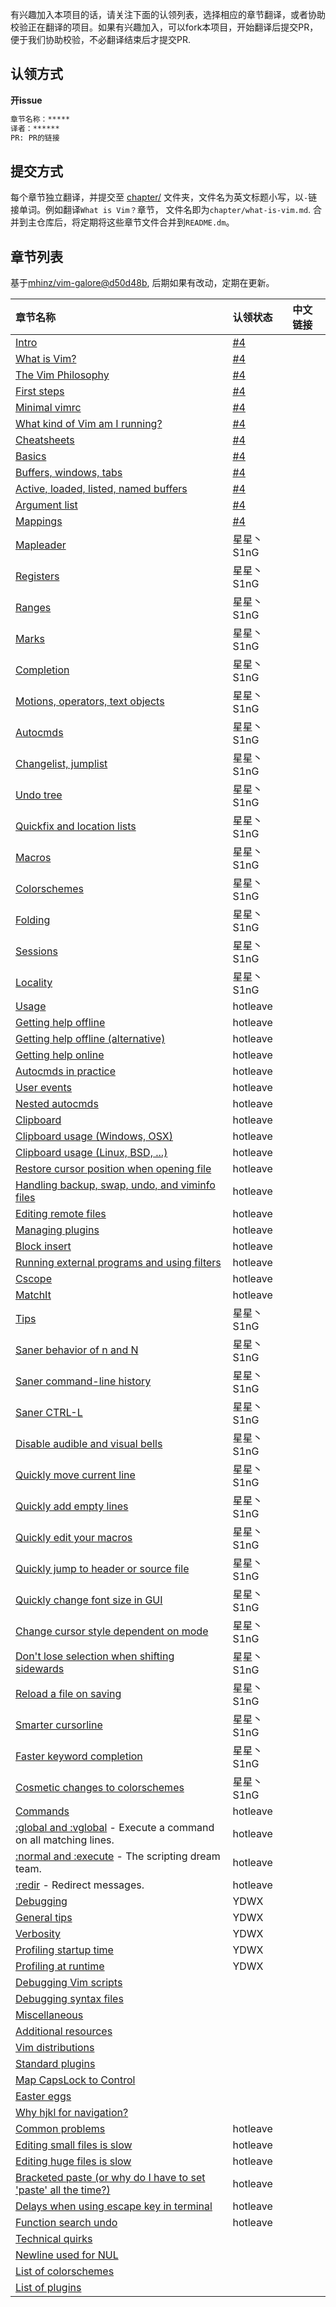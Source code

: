 有兴趣加入本项目的话，请关注下面的认领列表，选择相应的章节翻译，或者协助校验正在翻译的项目。如果有兴趣加入，可以fork本项目，开始翻译后提交PR，便于我们协助校验，不必翻译结束后才提交PR.

## 认领方式

**开issue**

```md
章节名称：*****
译者：******
PR: PR的链接
```

## 提交方式

每个章节独立翻译，并提交至 [chapter/](chapter/) 文件夹，文件名为英文标题小写，以`-`链接单词。例如翻译`What is Vim？`章节， 文件名即为`chapter/what-is-vim.md`. 合并到主仓库后，将定期将这些章节文件合并到`README.dm`。

## 章节列表

基于[mhinz/vim-galore@d50d48b](https://github.com/mhinz/vim-galore/tree/d50d48bce40bbbd99a0528a2893b00cf54a6f4b9), 后期如果有改动，定期在更新。

|章节名称|认领状态|中文链接|
|:------|:------|:------|
| [Intro](https://github.com/mhinz/vim-galore#intro) | [#4] | |
| [What is Vim?](https://github.com/mhinz/vim-galore#what-is-vim) | [#4] | |
| [The Vim Philosophy](https://github.com/mhinz/vim-galore#the-vim-philosophy) | [#4] | |
| [First steps](https://github.com/mhinz/vim-galore#first-steps) | [#4] | |
| [Minimal vimrc](https://github.com/mhinz/vim-galore#minimal-vimrc) | [#4] | |
| [What kind of Vim am I running?](https://github.com/mhinz/vim-galore#what-kind-of-vim-am-i-running) | [#4] | |
| [Cheatsheets](https://github.com/mhinz/vim-galore#cheatsheets) | [#4] | |
| [Basics](https://github.com/mhinz/vim-galore#basics-1) | [#4] | |
| [Buffers, windows, tabs](https://github.com/mhinz/vim-galore#buffers-windows-tabs) | [#4] | |
| [Active, loaded, listed, named buffers](https://github.com/mhinz/vim-galore#active-loaded-listed-named-buffers) | [#4] | |
| [Argument list](https://github.com/mhinz/vim-galore#argument-list) | [#4] | |
| [Mappings](https://github.com/mhinz/vim-galore#mappings) | [#4] | |
| [Mapleader](https://github.com/mhinz/vim-galore#mapleader) | 星星丶S1nG | |
| [Registers](https://github.com/mhinz/vim-galore#registers) | 星星丶S1nG | |
| [Ranges](https://github.com/mhinz/vim-galore#ranges) | 星星丶S1nG | |
| [Marks](https://github.com/mhinz/vim-galore#marks) | 星星丶S1nG | |
| [Completion](https://github.com/mhinz/vim-galore#completion) | 星星丶S1nG | |
| [Motions, operators, text objects](https://github.com/mhinz/vim-galore#motions-operators-text-objects) | 星星丶S1nG | |
| [Autocmds](https://github.com/mhinz/vim-galore#autocmds) | 星星丶S1nG | |
| [Changelist, jumplist](https://github.com/mhinz/vim-galore#changelist-jumplist) | 星星丶S1nG | |
| [Undo tree](https://github.com/mhinz/vim-galore#undo-tree) | 星星丶S1nG | |
| [Quickfix and location lists](https://github.com/mhinz/vim-galore#quickfix-and-location-lists) | 星星丶S1nG | |
| [Macros](https://github.com/mhinz/vim-galore#macros) | 星星丶S1nG | |
| [Colorschemes](https://github.com/mhinz/vim-galore#colorschemes) | 星星丶S1nG | |
| [Folding](https://github.com/mhinz/vim-galore#folding) | 星星丶S1nG | |
| [Sessions](https://github.com/mhinz/vim-galore#sessions) | 星星丶S1nG | |
| [Locality](https://github.com/mhinz/vim-galore#locality) | 星星丶S1nG | |
| [Usage](https://github.com/mhinz/vim-galore#usage-1) | hotleave | |
| [Getting help offline](https://github.com/mhinz/vim-galore#getting-help-offline) | hotleave | |
| [Getting help offline (alternative)](https://github.com/mhinz/vim-galore#getting-help-offline-alternative) | hotleave | |
| [Getting help online](https://github.com/mhinz/vim-galore#getting-help-online) | hotleave | |
| [Autocmds in practice](https://github.com/mhinz/vim-galore#autocmds-in-practice) | hotleave | |
| [User events](https://github.com/mhinz/vim-galore#user-events) | hotleave | |
| [Nested autocmds](https://github.com/mhinz/vim-galore#nested-autocmds) | hotleave | |
| [Clipboard](https://github.com/mhinz/vim-galore#clipboard) | hotleave | |
| [Clipboard usage (Windows, OSX)](https://github.com/mhinz/vim-galore#clipboard-usage-windows-osx) | hotleave | |
| [Clipboard usage (Linux, BSD, ...)](https://github.com/mhinz/vim-galore#clipboard-usage-linux-bsd-) | hotleave | |
| [Restore cursor position when opening file](https://github.com/mhinz/vim-galore#restore-cursor-position-when-opening-file) | hotleave | |
| [Handling backup, swap, undo, and viminfo files](https://github.com/mhinz/vim-galore#handling-backup-swap-undo-and-viminfo-files) | hotleave | |
| [Editing remote files](https://github.com/mhinz/vim-galore#editing-remote-files) | hotleave | |
| [Managing plugins](https://github.com/mhinz/vim-galore#managing-plugins) | hotleave | |
| [Block insert](https://github.com/mhinz/vim-galore#block-insert) | hotleave | |
| [Running external programs and using filters](https://github.com/mhinz/vim-galore#running-external-programs-and-using-filters) | hotleave | |
| [Cscope](https://github.com/mhinz/vim-galore#cscope) | hotleave | |
| [MatchIt](https://github.com/mhinz/vim-galore#matchit) | hotleave | |
| [Tips](https://github.com/mhinz/vim-galore#tips-1) | 星星丶S1nG | |
| [Saner behavior of n and N](https://github.com/mhinz/vim-galore#saner-behavior-of-n-and-n) | 星星丶S1nG | |
| [Saner command-line history](https://github.com/mhinz/vim-galore#saner-command-line-history) | 星星丶S1nG | |
| [Saner CTRL-L](https://github.com/mhinz/vim-galore#saner-ctrl-l) | 星星丶S1nG | |
| [Disable audible and visual bells](https://github.com/mhinz/vim-galore#disable-audible-and-visual-bells) | 星星丶S1nG | |
| [Quickly move current line](https://github.com/mhinz/vim-galore#quickly-move-current-line) | 星星丶S1nG | |
| [Quickly add empty lines](https://github.com/mhinz/vim-galore#quickly-add-empty-lines) | 星星丶S1nG | |
| [Quickly edit your macros](https://github.com/mhinz/vim-galore#quickly-edit-your-macros) | 星星丶S1nG | |
| [Quickly jump to header or source file](https://github.com/mhinz/vim-galore#quickly-jump-to-header-or-source-file) | 星星丶S1nG | |
| [Quickly change font size in GUI](https://github.com/mhinz/vim-galore#quickly-change-font-size-in-gui) | 星星丶S1nG | |
| [Change cursor style dependent on mode](https://github.com/mhinz/vim-galore#change-cursor-style-dependent-on-mode) | 星星丶S1nG | |
| [Don't lose selection when shifting sidewards](https://github.com/mhinz/vim-galore#dont-lose-selection-when-shifting-sidewards) | 星星丶S1nG | |
| [Reload a file on saving](https://github.com/mhinz/vim-galore#reload-a-file-on-saving) | 星星丶S1nG | |
| [Smarter cursorline](https://github.com/mhinz/vim-galore#smarter-cursorline) | 星星丶S1nG | |
| [Faster keyword completion](https://github.com/mhinz/vim-galore#faster-keyword-completion) | 星星丶S1nG | |
| [Cosmetic changes to colorschemes](https://github.com/mhinz/vim-galore#cosmetic-changes-to-colorschemes) | 星星丶S1nG | |
| [Commands](https://github.com/mhinz/vim-galore#commands-1) | hotleave | |
| [:global and :vglobal](https://github.com/mhinz/vim-galore#global-and-vglobal) - Execute a command on all matching lines. | hotleave | |
| [:normal and :execute](https://github.com/mhinz/vim-galore#normal-and-execute) - The scripting dream team. | hotleave | |
| [:redir](https://github.com/mhinz/vim-galore#redir) - Redirect messages. | hotleave | |
| [Debugging](https://github.com/mhinz/vim-galore#debugging-1) | YDWX | |
| [General tips](https://github.com/mhinz/vim-galore#general-tips) | YDWX | |
| [Verbosity](https://github.com/mhinz/vim-galore#verbosity) | YDWX | |
| [Profiling startup time](https://github.com/mhinz/vim-galore#profiling-startup-time) | YDWX | |
| [Profiling at runtime](https://github.com/mhinz/vim-galore#profiling-at-runtime) | YDWX | |
| [Debugging Vim scripts](https://github.com/mhinz/vim-galore#debugging-vim-scripts) | | |
| [Debugging syntax files](https://github.com/mhinz/vim-galore#debugging-syntax-files) | | |
| [Miscellaneous](https://github.com/mhinz/vim-galore#miscellaneous-1) | | |
| [Additional resources](https://github.com/mhinz/vim-galore#additional-resources) | | |
| [Vim distributions](https://github.com/mhinz/vim-galore#vim-distributions) | | |
| [Standard plugins](https://github.com/mhinz/vim-galore#standard-plugins) | | |
| [Map CapsLock to Control](https://github.com/mhinz/vim-galore#map-capslock-to-control) | | |
| [Easter eggs](https://github.com/mhinz/vim-galore#easter-eggs) | | |
| [Why hjkl for navigation?](https://github.com/mhinz/vim-galore#why-hjkl-for-navigation) | | |
| [Common problems](https://github.com/mhinz/vim-galore#common-problems-1) | hotleave | |
| [Editing small files is slow](https://github.com/mhinz/vim-galore#editing-small-files-is-slow) | hotleave | |
| [Editing huge files is slow](https://github.com/mhinz/vim-galore#editing-huge-files-is-slow) | hotleave | |
| [Bracketed paste (or why do I have to set 'paste' all the time?)](https://github.com/mhinz/vim-galore#bracketed-paste-or-why-do-i-have-to-set-paste-all-the-time) | hotleave | |
| [Delays when using escape key in terminal](https://github.com/mhinz/vim-galore#delays-when-using-escape-key-in-terminal) | hotleave | |
| [Function search undo](https://github.com/mhinz/vim-galore#function-search-undo) | hotleave | |
| [Technical quirks](https://github.com/mhinz/vim-galore#technical-quirks-1) | | |
| [Newline used for NUL](https://github.com/mhinz/vim-galore#newline-used-for-nul) | | |
| [List of colorschemes](https://github.com/mhinz/vim-galore#list-of-colorschemes-1) | | |
| [List of plugins](https://github.com/mhinz/vim-galorecontents/plugins.md) | | |


<!-- plublic links -->
[#4]: https://github.com/wsdjeg/vim-galore-zh_cn/pull/4
